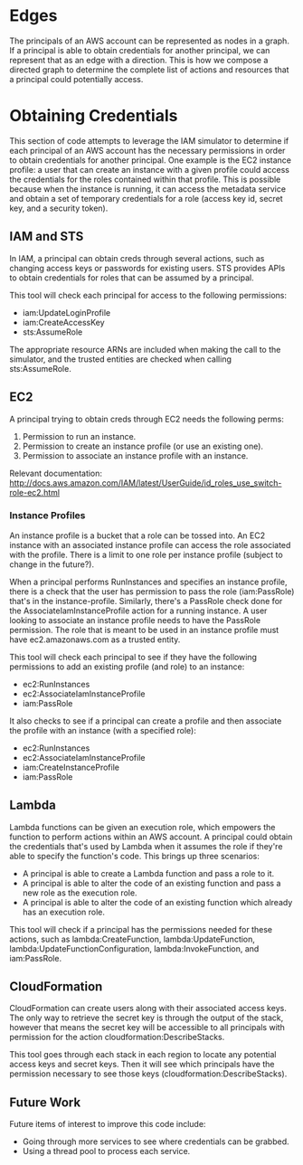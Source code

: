 # Edges

The principals of an AWS account can be represented as nodes in a graph. If a 
principal is able to obtain credentials for another principal, we can represent
that as an edge with a direction. This is how we compose a directed graph to 
determine the complete list of actions and resources that a principal could 
potentially access.

# Obtaining Credentials

This section of code attempts to leverage the IAM simulator to determine if 
each principal of an AWS account has the necessary permissions in order to 
obtain credentials for another principal. One example is the EC2 instance 
profile: a user that can create an instance with a given profile could access 
the credentials for the roles contained within that profile. This is possible 
because when the instance is running, it can access the metadata service and 
obtain a set of temporary credentials for a role (access key id, secret key, 
and a security token).

## IAM and STS

In IAM, a principal can obtain creds through several actions, such as 
changing access keys or passwords for existing users. STS provides APIs to 
obtain credentials for roles that can be assumed by a principal.

This tool will check each principal for access to the following permissions: 

* iam:UpdateLoginProfile
* iam:CreateAccessKey
* sts:AssumeRole

The appropriate resource ARNs are included when making the call to the 
simulator, and the trusted entities are checked when calling sts:AssumeRole.

## EC2

A principal trying to obtain creds through EC2 needs the following perms:

1. Permission to run an instance.
2. Permission to create an instance profile (or use an existing one).
3. Permission to associate an instance profile with an instance.

Relevant documentation: http://docs.aws.amazon.com/IAM/latest/UserGuide/id_roles_use_switch-role-ec2.html

### Instance Profiles

An instance profile is a bucket that a role can be tossed into. An EC2 instance
with an associated instance profile can access the role associated with the 
profile. There is a limit to one role per instance profile (subject to change 
in the future?). 

When a principal performs RunInstances and specifies an instance profile, there 
is a check that the user has permission to pass the role (iam:PassRole) that's 
in the instance-profile. Similarly, there's a PassRole check done for the 
AssociateIamInstanceProfile action for a running instance. A user looking to 
associate an instance profile needs to have the PassRole permission. The role 
that is meant to be used in an instance profile must have ec2.amazonaws.com as
a trusted entity.

This tool will check each principal to see if they have the following 
permissions to add an existing profile (and role) to an instance:

* ec2:RunInstances
* ec2:AssociateIamInstanceProfile
* iam:PassRole 

It also checks to see if a principal can create a profile and then associate 
the profile with an instance (with a specified role):

* ec2:RunInstances
* ec2:AssociateIamInstanceProfile
* iam:CreateInstanceProfile
* iam:PassRole

## Lambda

Lambda functions can be given an execution role, which empowers the function to
perform actions within an AWS account. A principal could obtain the credentials 
that's used by Lambda when it assumes the role if they're able to specify the 
function's code. This brings up three scenarios:

* A principal is able to create a Lambda function and pass a role to it.
* A principal is able to alter the code of an existing function and pass a new
role as the execution role.
* A principal is able to alter the code of an existing function which already 
has an execution role.

This tool will check if a principal has the permissions needed for these 
actions, such as lambda:CreateFunction, lambda:UpdateFunction, 
lambda:UpdateFunctionConfiguration, lambda:InvokeFunction, and iam:PassRole.

## CloudFormation

CloudFormation can create users along with their associated access keys. The 
only way to retrieve the secret key is through the output of the stack, 
however that means the secret key will be accessible to all principals with 
permission for the action cloudformation:DescribeStacks.

This tool goes through each stack in each region to locate any potential 
access keys and secret keys. Then it will see which principals have the 
permission necessary to see those keys (cloudformation:DescribeStacks).

## Future Work

Future items of interest to improve this code include:

* Going through more services to see where credentials can be grabbed.
* Using a thread pool to process each service.


